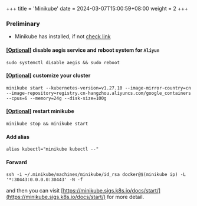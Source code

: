 +++
title = 'Minikube'
date = 2024-03-07T15:00:59+08:00
weight = 2
+++

### Preliminary
- Minikube has installed, if not [check link](kubernetes/command/install/index.html)


#### [[Optional]]() disable aegis service and reboot system for `Aliyun`

```shell
sudo systemctl disable aegis && sudo reboot
```

#### [[Optional]]() customize your cluster
```shell
minikube start --kubernetes-version=v1.27.10 --image-mirror-country=cn --image-repository=registry.cn-hangzhou.aliyuncs.com/google_containers --cpus=6 --memory=24g --disk-size=100g
```

#### [[Optional]]() restart minikube
```shell
minikube stop && minikube start
```
#### Add alias
```shell
alias kubectl="minikube kubectl --"
```

#### Forward
```shell
ssh -i ~/.minikube/machines/minikube/id_rsa docker@$(minikube ip) -L '*:30443:0.0.0.0:30443' -N -f
```

and then you can visit [https://minikube.sigs.k8s.io/docs/start/](https://minikube.sigs.k8s.io/docs/start/) for more detail.

